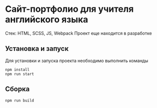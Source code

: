 # Сайт-портфолио для учителя английского языка

Стек: HTML, SCSS, JS, Webpack
Проект еще находится в разработке

## Установка и запуск
Для установки и запуска проекта необходимо выполнить команды

```
npm install
npm run start
```


## Сборка

```
npm run build
```
